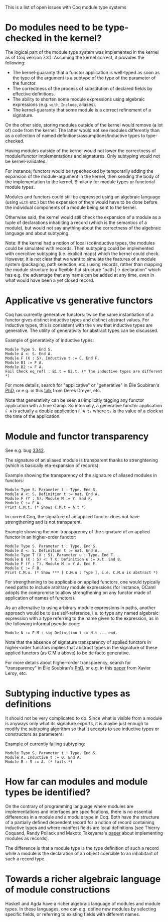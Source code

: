 This is a list of open issues with Coq module type systems

Do modules need to be type-checked in the kernel?
=================================================

The logical part of the module type system was implemented in the kernel as of Coq version 7.3.1. Assuming the kernel correct, it provides the following:

-   The kernel-guaranty that a functor application is well-typed as soon as the type of the argument is a subtype of the type of the parameter of the functor.
-   The correctness of the process of substitution of declared fields by effective definitions.
-   The ability to shorten some module expressions using algebraic expressions (e.g. `with`, `Include`, aliases).
-   The kernel-guaranty that some module is a correct refinement of a signature.

On the other side, storing modules outside of the kernel would remove (a lot of) code from the kernel. The latter would not see modules differently than as a collection of named definitions/assumptions/inductive types to type-checked.

Having modules outside of the kernel would not lower the correctness of module/functor implementations and signatures. Only subtyping would not be kernel-validated.

For instance, functors would be typechecked by temporarily adding the expansion of the module-argument in the kernel, then sending the body of the implementation to the kernel. Similarly for module types or functorial module types.

Modules and functors could still be expressed using an algebraic language (using `with` etc.) but the expansion of them would have to be done before the individual components of a module being sent to the kernel.

Otherwise said, the kernel would still check the expansion of a module as a tuple of declarations inhabiting a record (which is the semantics of a module), but would not say anything about the correctness of the algebraic language and about subtyping.

Note: If the kernel had a notion of local (co)inductive types, the modules could be simulated with records. Then subtyping could be implemented with coercitive subtyping (i.e. explicit maps) which the kernel could check. However, it is not clear that we want to simulate the features of a module system (packaging, path selection, etc.) using records, rather than mapping the module structure to a flexible flat structure "path |-&gt; declaration" which has e.g. the advantage that any name can be added at any time, even in what would have been a yet closed record.

Applicative vs generative functors
==================================

Coq has currently generative functors: twice the same instantiation of a functor gives distinct inductive types and distinct abstract values. For inductive types, this is consistent with the view that inductive types are generative. The utility of generativity for abstract types can be discussed.

Example of generativity of inductive types:

```coq
Module Type S. End S.
Module A <: S. End A.
Module F (X : S). Inductive t := C. End F.
Module B1 := F A.
Module B2 := F A.
Fail Check eq_refl : B1.t = B2.t. (* The inductive types are different *)
```

For more details, search for "applicative" or "generative" in Élie Soubiran's [PhD](https://tel.archives-ouvertes.fr/file/index/docid/679201/filename/these.pdf), or e.g. in this [talk](https://www.cs.ox.ac.uk/ralf.hinze/WG2.8/24/slides/derek.pdf) from Derek Dreyer, etc.

Note that generativity can be seen as implicitly tagging any functor application with a time stamp. So internally, a generative functor application `F A` is actually a double application `F A tᵢ` where `tᵢ` is the value of a clock at the time of the application.

Module and functor transparency
===============================

See e.g. bug [3342](https://coq.inria.fr/bugs/show_bug.cgi?id=3342).

The signature of an aliased module is transparent thanks to strenghtening (which is basically eta-expansion of records).

Example showing the transparency of the signature of aliased modules in functors:

```coq
Module Type S. Parameter t : Type. End S.
Module A <: S. Definition t := nat. End A.
Module F (Y : S). Module M := Y. End F.
Module C := F A.
Print C.M.t. (* Shows C.M.t = A.t *)
```

In current Coq, the signature of an applied functor does not have strengthening and is not transparent.

Example showing the non-transparency of the signature of an applied functor in an higher-order functor:

```coq
Module Type S. Parameter t : Type. End S.
Module A <: S. Definition t := nat. End A.
Module Type T (X : S). Parameter u : Type. End T.
Module B (X : S) <: T X. Definition u := X.t. End B.
Module F (Y : T). Module M := Y A. End F.
Module C := F B.
Print C.M.u. (* Show *** [ C.M.u : Type ], i.e. C.M.u is abstract *)
```

For strengthening to be applicable on applied functors, one would typically need paths to include arbitrary module expressions (for instance, OCaml adopts the compromise to allow strengthening on any functor made of application of names of functors).

As an alternative to using arbitrary module expressions in paths, another approach would be to use self-reference, i.e. to type any named algebraic expression with a type referring to the name given to the expression, as in the following informal pseudo-code:

```coq
Module N := F M : sig Definition t := N.t ... end.
```

Note that the absence of signature transparency of applied functors in higher-order functors implies that abstract types in the signature of these applied functors (as C.M.u above) to be de facto generative.

For more details about higher-order transparency, search for "transparency" in Élie Soubiran's [PhD](https://tel.archives-ouvertes.fr/file/index/docid/679201/filename/these.pdf), or e.g. in this [paper](https://caml.inria.fr/pub/papers/xleroy-applicative_functors-popl95.ps.gz) from Xavier Leroy, etc.

Subtyping inductive types as definitions
========================================

It should not be very complicated to do. Since what is visible from a module is anyways only what its signature exports, it is maybe just enough to modify the subtyping algorithm so that it accepts to see inductive types or constructors as parameters.

Example of currently failing subtyping:

```coq
Module Type S. Parameter t : Type. End S.
Module A. Inductive t := O. End A.
Module B : S := A. (* fails *)
```

How far can modules and module types be identified?
===================================================

On the contrary of programming language where modules are implementations and interfaces are specifications, there is no essential differences in a module and a module type in Coq. Both have the structure of a partially defined dependent record for a notion of record containing inductive types and where manifest fields are local definitions (see Thierry Coquand, Randy Pollack and Makoto Takeyama's [paper](http://homepages.inf.ed.ac.uk/rpollack/export/TLCA03extended.pdf) about implementing modules as records).

The difference is that a module type is the type definition of such a record while a module is the declaration of an object coercible to an inhabitant of such a record type.

Towards a richer algebraic language of module constructions
===========================================================

Haskell and Agda have a richer algebraic language of modules and module types. In these languages, one can e.g. define new modules by selecting specific fields, or referring to existing fields with different names.

